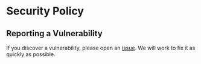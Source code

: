# Security Policy

## Reporting a Vulnerability

If you discover a vulnerability, please open an [issue](https://github.com/exzly/exzly/issues). We will work to fix it as quickly as possible.
